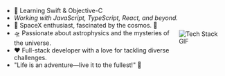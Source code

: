 <!DOCTYPE html>
<html>
<head>
<style>
body {
  display: flex; /* Use flexbox for layout */
  justify-content: space-between; /* Space between text and image */
  align-items: center; /* Center vertically */
  height: 100vh; /* Make the container fill the viewport height */
}

.text-container {
  flex-grow: 1; /* Allow text to grow to fill available space */
  margin-right: 20px; /* Add some margin between text and image */
}

.image-container {
  max-width: 360px; /* Set a maximum width for the image */
}
</style>
</head>
<body>

<div class="text-container">
  <ul>
    <li>📝 Learning Swift & Objective-C</li>
    <li><i>Working with JavaScript, TypeScript, React, and beyond.</i></li>
    <li>🔭 SpaceX enthusiast, fascinated by the cosmos. 🌌</li>
    <li>🛸 Passionate about astrophysics and the mysteries of the universe.</li>
    <li>❤️ Full-stack developer with a love for tackling diverse challenges.</li>
    <li>"Life is an adventure—live it to the fullest!" 🌟</li>
  </ul>
</div>

<div class="image-container">
  <img src="https://raw.githubusercontent.com/rahul-jha98/rahul-jha98/main/techstack.gif" alt="Tech Stack GIF">
</div>

</body>
</html>

